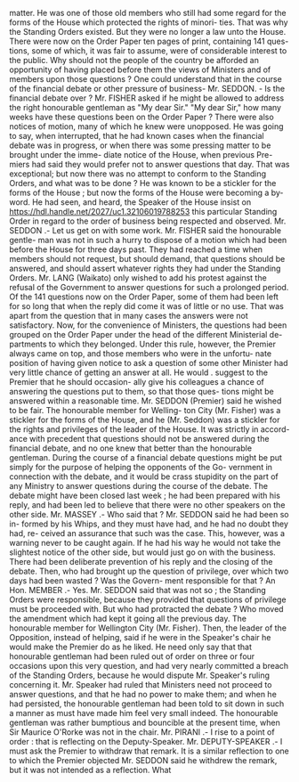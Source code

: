 matter. He was one of those old members who still had some regard for the forms of the House which protected the rights of minori- ties. That was why the Standing Orders existed. But they were no longer a law unto the House. There were now on the Order Paper ten pages of print, containing 141 ques- tions, some of which, it was fair to assume, were of considerable interest to the public. Why should not the people of the country be afforded an opportunity of having placed before them the views of Ministers and of members upon those questions ? One could understand that in the course of the financial debate or other pressure of business- Mr. SEDDON. - Is the financial debate over ? Mr. FISHER asked if he might be allowed to address the right honourable gentleman as "My dear Sir." "My dear Sir," how many weeks have these questions been on the Order Paper ? There were also notices of motion, many of which he knew were unopposed. He was going to say, when interrupted, that he had known cases when the financial debate was in progress, or when there was some pressing matter to be brought under the imme- diate notice of the House, when previous Pre- miers had said they would prefer not to answer questions that day. That was exceptional; but now there was no attempt to conform to the Standing Orders, and what was to be done ? He was known to be a stickler for the forms of the House ; but now the forms of the House were becoming a by-word. He had seen, and heard, the Speaker of the House insist on https://hdl.handle.net/2027/uc1.32106019788253 this particular Standing Order in regard to the order of business being respected and observed. Mr. SEDDON .- Let us get on with some work. Mr. FISHER said the honourable gentle- man was not in such a hurry to dispose of a motion which had been before the House for three days past. They had reached a time when members should not request, but should demand, that questions should be answered, and should assert whatever rights they had under the Standing Orders. Mr. LANG (Waikato) only wished to add his protest against the refusal of the Government to answer questions for such a prolonged period. Of the 141 questions now on the Order Paper, some of them had been left for so long that when the reply did come it was of little or no use. That was apart from the question that in many cases the answers were not satisfactory. Now, for the convenience of Ministers, the questions had been grouped on the Order Paper under the head of the different Ministerial de- partments to which they belonged. Under this rule, however, the Premier always came on top, and those members who were in the unfortu- nate position of having given notice to ask a question of some other Minister had very little chance of getting an answer at all. He would . suggest to the Premier that he should occasion- ally give his colleagues a chance of answering the questions put to them, so that those ques- tions might be answered within a reasonable time. Mr. SEDDON (Premier) said he wished to be fair. The honourable member for Welling- ton City (Mr. Fisher) was a stickler for the forms of the House, and he (Mr. Seddon) was a stickler for the rights and privileges of the leader of the House. It was strictly in accord- ance with precedent that questions should not be answered during the financial debate, and no one knew that better than the honourable gentleman. During the course of a financial debate questions might be put simply for the purpose of helping the opponents of the Go- vernment in connection with the debate, and it would be crass stupidity on the part of any Ministry to answer questions during the course of the debate. The debate might have been closed last week ; he had been prepared with his reply, and had been led to believe that there were no other speakers on the other side. Mr. MASSEY .- Who said that ? Mr. SEDDON said he had been so in- formed by his Whips, and they must have had, and he had no doubt they had, re- ceived an assurance that such was the case. This, however, was a warning never to be caught again. If he had his way he would not take the slightest notice of the other side, but would just go on with the business. There had been deliberate prevention of his reply and the closing of the debate. Then, who had brought up the question of privilege, over which two days had been wasted ? Was the Govern- ment responsible for that ? An Hon. MEMBER .- Yes. Mr. SEDDON said that was not so ; the Standing Orders were responsible, because they provided that questions of privilege must be proceeded with. But who had protracted the debate ? Who moved the amendment which had kept it going all the previous day. The honourable member for Wellington City (Mr. Fisher). Then, the leader of the Opposition, instead of helping, said if he were in the Speaker's chair he would make the Premier do as he liked. He need only say that that honourable gentleman had been ruled out of order on three or four occasions upon this very question, and had very nearly committed a breach of the Standing Orders, because he would dispute Mr. Speaker's ruling concerning it. Mr. Speaker had ruled that Ministers need not proceed to answer questions, and that he had no power to make them; and when he had persisted, the honourable gentleman had been told to sit down in such a manner as must have made him feel very small indeed. The honourable gentleman was rather bumptious and bouncible at the present time, when Sir Maurice O'Rorke was not in the chair. Mr. PIRANI .- I rise to a point of order : that is reflecting on the Deputy-Speaker. Mr. DEPUTY-SPEAKER .- I must ask the Premier to withdraw that remark. It is a similar reflection to one to which the Premier objected Mr. SEDDON said he withdrew the remark, but it was not intended as a reflection. What 